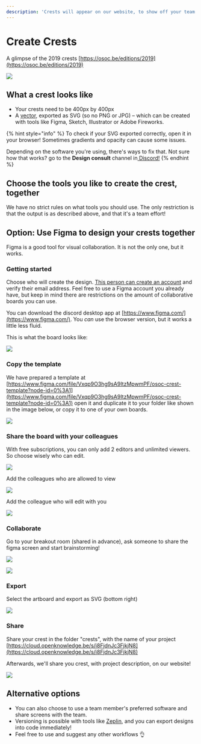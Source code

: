 ```yaml
---
description: 'Crests will appear on our website, to show off your team!'
---
```


# Create Crests

A glimpse of the 2019 crests [https://osoc.be/editions/2019](https://osoc.be/editions/2019)

![](.gitbook/assets/figma-website%20%281%29.png)

## What a crest looks like

* Your crests need to be 400px by 400px
* A [vector](https://en.wikipedia.org/wiki/Scalable_Vector_Graphics), exported as SVG \(so no PNG or JPG\) – which can be created with tools like Figma, Sketch, Illustrator or Adobe Fireworks.

{% hint style="info" %}
To check if your SVG exported correctly, open it in your browser! Sometimes gradients and opacity can cause some issues.

Depending on the software you're using, there's ways to fix that. Not sure how that works? go to the **Design consult** channel in[ Discord!](tools/discord/)
{% endhint %}

## Choose the tools you like to create the crest, together

We have no strict rules on what tools you should use. The only restriction is that the output is as described above, and that it's a team effort!

## Option: Use Figma to design your crests together

Figma is a good tool for visual collaboration. It is not the only one, but it works.

### Getting started

Choose who will create the design. [This person can create an account](https://www.figma.com/) and verify their email address. Feel free to use a Figma account you already have, but keep in mind there are restrictions on the amount of collaborative boards you can use.

You can download the discord desktop app at [https://www.figma.com/](https://www.figma.com/). You _can_ use the browser version, but it works a little less fluid.

This is what the board looks like:

![](.gitbook/assets/figma-1-new.png)

### Copy the template

We have prepared a template at [https://www.figma.com/file/Vxqp9O3hg9sA9ItzMpwmPF/osoc-crest-template?node-id=0%3A1](https://www.figma.com/file/Vxqp9O3hg9sA9ItzMpwmPF/osoc-crest-template?node-id=0%3A1) open it and duplicate it to your folder like shown in the image below, or copy it to one of your own boards.

![](.gitbook/assets/figma-2-duplicate-b%20%281%29.png)

### Share the board with your colleagues

With free subscriptions, you can only add 2 editors and unlimited viewers. So choose wisely who can edit.

![](.gitbook/assets/figma-3-share.png)

Add the colleagues who are allowed to view

![](.gitbook/assets/figma-3-share-a-view.png)

Add the colleague who will edit with you

![](.gitbook/assets/figma-3-share-b-edit%20%281%29.png)

### Collaborate

Go to your breakout room \(shared in advance\), ask someone to share the figma screen and start brainstorming!

![](.gitbook/assets/figma-jitsi-share-screen-a%20%282%29.png)

![](.gitbook/assets/figma-jitsi-share-screen-b.png)



### Export

Select the artboard and export as SVG \(bottom right\)

![](.gitbook/assets/figma-4-export.png)

### Share

Share your crest in the folder "crests", with the name of your project [https://cloud.openknowledge.be/s/i8FjdnJc3FjkjN8](https://cloud.openknowledge.be/s/i8FjdnJc3FjkjN8)

Afterwards, we'll share you crest, with project description, on our website!

![](.gitbook/assets/figma-website.png)

## Alternative options

* You can also choose to use a team member's preferred software and share screens with the team.
* Versioning is possible with tools like [Zeplin](https://zeplin.io), and you can export designs into code immediately!
* Feel free to use and suggest any other workflows 👌

